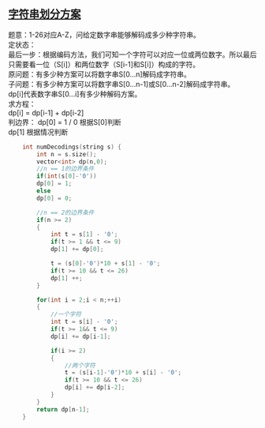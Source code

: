 ## [字符串划分方案](https://leetcode-cn.com/problems/decode-ways/)  
题意：1-26对应A-Z，问给定数字串能够解码成多少种字符串。  
定状态：  
最后一步：根据编码方法，我们可知一个字符可以对应一位或两位数字。所以最后只需要看一位（S[i]）和两位数字（S[i-1]和S[i]）构成的字符。  
原问题：有多少种方案可以将数字串S[0...n]解码成字符串。    
子问题：有多少种方案可以将数字串S[0...n-1]或S[0...n-2]解码成字符串。    
dp[i]代表数字串S[0...i]有多少种解码方案。   
求方程：  
dp[i] = dp[i-1] + dp[i-2]  
判边界：
dp[0] = 1 / 0 根据S[0]判断    
dp[1] 根据情况判断
```cpp
    int numDecodings(string s) {
        int n = s.size();
        vector<int> dp(n,0);
        //n == 1的边界条件
        if(int(s[0]-'0'))
        dp[0] = 1;
        else
        dp[0] = 0;

        //n == 2的边界条件
        if(n >= 2)
        {
            int t = s[1] - '0';
            if(t >= 1 && t <= 9)
            dp[1] += dp[0];

            t = (s[0]-'0')*10 + s[1] - '0';
            if(t >= 10 && t <= 26)
            dp[1] ++;
        }

        for(int i = 2;i < n;++i)
        {
            //一个字符
            int t = s[i] - '0';
            if(t >= 1&& t <= 9)
            dp[i] += dp[i-1];

            if(i >= 2)
            {
                //两个字符
                t = (s[i-1]-'0')*10 + s[i] - '0';
                if(t >= 10 && t <= 26)
                dp[i] += dp[i-2];
            }
        }
        return dp[n-1];
    }
```


